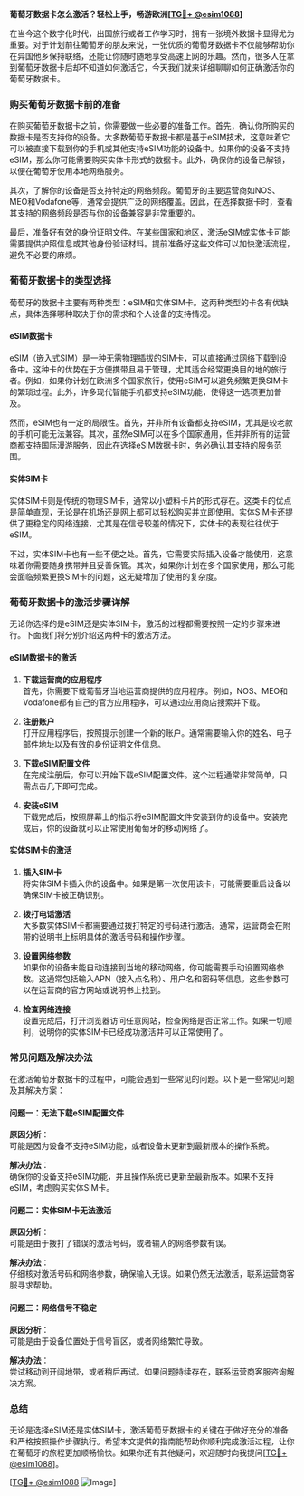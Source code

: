 **葡萄牙数据卡怎么激活？轻松上手，畅游欧洲[[TG💪+ @esim1088](https://t.me/s/esim1088)]**

在当今这个数字化时代，出国旅行或者工作学习时，拥有一张境外数据卡显得尤为重要。对于计划前往葡萄牙的朋友来说，一张优质的葡萄牙数据卡不仅能够帮助你在异国他乡保持联络，还能让你随时随地享受高速上网的乐趣。然而，很多人在拿到葡萄牙数据卡后却不知道如何激活它，今天我们就来详细聊聊如何正确激活你的葡萄牙数据卡。

### 购买葡萄牙数据卡前的准备

在购买葡萄牙数据卡之前，你需要做一些必要的准备工作。首先，确认你所购买的数据卡是否支持你的设备。大多数葡萄牙数据卡都是基于eSIM技术，这意味着它可以被直接下载到你的手机或其他支持eSIM功能的设备中。如果你的设备不支持eSIM，那么你可能需要购买实体卡形式的数据卡。此外，确保你的设备已解锁，以便在葡萄牙使用本地网络服务。

其次，了解你的设备是否支持特定的网络频段。葡萄牙的主要运营商如NOS、MEO和Vodafone等，通常会提供广泛的网络覆盖。因此，在选择数据卡时，查看其支持的网络频段是否与你的设备兼容是非常重要的。

最后，准备好有效的身份证明文件。在某些国家和地区，激活eSIM或实体卡可能需要提供护照信息或其他身份验证材料。提前准备好这些文件可以加快激活流程，避免不必要的麻烦。

### 葡萄牙数据卡的类型选择

葡萄牙的数据卡主要有两种类型：eSIM和实体SIM卡。这两种类型的卡各有优缺点，具体选择哪种取决于你的需求和个人设备的支持情况。

#### eSIM数据卡

eSIM（嵌入式SIM）是一种无需物理插拔的SIM卡，可以直接通过网络下载到设备中。这种卡的优势在于方便携带且易于管理，尤其适合经常更换目的地的旅行者。例如，如果你计划在欧洲多个国家旅行，使用eSIM可以避免频繁更换SIM卡的繁琐过程。此外，许多现代智能手机都支持eSIM功能，使得这一选项更加普及。

然而，eSIM也有一定的局限性。首先，并非所有设备都支持eSIM，尤其是较老款的手机可能无法兼容。其次，虽然eSIM可以在多个国家通用，但并非所有的运营商都支持国际漫游服务，因此在选择eSIM数据卡时，务必确认其支持的服务范围。

#### 实体SIM卡

实体SIM卡则是传统的物理SIM卡，通常以小塑料卡片的形式存在。这类卡的优点是简单直观，无论是在机场还是网上都可以轻松购买并立即使用。实体SIM卡还提供了更稳定的网络连接，尤其是在信号较差的情况下，实体卡的表现往往优于eSIM。

不过，实体SIM卡也有一些不便之处。首先，它需要实际插入设备才能使用，这意味着你需要随身携带并且妥善保管。其次，如果你计划在多个国家使用，那么可能会面临频繁更换SIM卡的问题，这无疑增加了使用的复杂度。

### 葡萄牙数据卡的激活步骤详解

无论你选择的是eSIM还是实体SIM卡，激活的过程都需要按照一定的步骤来进行。下面我们将分别介绍这两种卡的激活方法。

#### eSIM数据卡的激活

1. **下载运营商的应用程序**  
   首先，你需要下载葡萄牙当地运营商提供的应用程序。例如，NOS、MEO和Vodafone都有自己的官方应用程序，可以通过应用商店搜索并下载。

2. **注册账户**  
   打开应用程序后，按照提示创建一个新的账户。通常需要输入你的姓名、电子邮件地址以及有效的身份证明文件信息。

3. **下载eSIM配置文件**  
   在完成注册后，你可以开始下载eSIM配置文件。这个过程通常非常简单，只需点击几下即可完成。

4. **安装eSIM**  
   下载完成后，按照屏幕上的指示将eSIM配置文件安装到你的设备中。安装完成后，你的设备就可以正常使用葡萄牙的移动网络了。

#### 实体SIM卡的激活

1. **插入SIM卡**  
   将实体SIM卡插入你的设备中。如果是第一次使用该卡，可能需要重启设备以确保SIM卡被正确识别。

2. **拨打电话激活**  
   大多数实体SIM卡都需要通过拨打特定的号码进行激活。通常，运营商会在附带的说明书上标明具体的激活号码和操作步骤。

3. **设置网络参数**  
   如果你的设备未能自动连接到当地的移动网络，你可能需要手动设置网络参数。这通常包括输入APN（接入点名称）、用户名和密码等信息。这些参数可以在运营商的官方网站或说明书上找到。

4. **检查网络连接**  
   设置完成后，打开浏览器访问任意网站，检查网络是否正常工作。如果一切顺利，说明你的实体SIM卡已经成功激活并可以正常使用了。

### 常见问题及解决办法

在激活葡萄牙数据卡的过程中，可能会遇到一些常见的问题。以下是一些常见问题及其解决方案：

#### 问题一：无法下载eSIM配置文件

**原因分析**：  
可能是因为设备不支持eSIM功能，或者设备未更新到最新版本的操作系统。

**解决办法**：  
确保你的设备支持eSIM功能，并且操作系统已更新至最新版本。如果不支持eSIM，考虑购买实体SIM卡。

#### 问题二：实体SIM卡无法激活

**原因分析**：  
可能是由于拨打了错误的激活号码，或者输入的网络参数有误。

**解决办法**：  
仔细核对激活号码和网络参数，确保输入无误。如果仍然无法激活，联系运营商客服寻求帮助。

#### 问题三：网络信号不稳定

**原因分析**：  
可能是由于设备位置处于信号盲区，或者网络繁忙导致。

**解决办法**：  
尝试移动到开阔地带，或者稍后再试。如果问题持续存在，联系运营商客服咨询解决方案。

### 总结

无论是选择eSIM还是实体SIM卡，激活葡萄牙数据卡的关键在于做好充分的准备和严格按照操作步骤执行。希望本文提供的指南能帮助你顺利完成激活过程，让你在葡萄牙的旅程更加顺畅愉快。如果你还有其他疑问，欢迎随时向我提问[[TG💪+ @esim1088](https://t.me/s/esim1088)]。

[[TG💪+ @esim1088](https://t.me/s/esim1088) ![Image](https://i.postimg.cc/4NQfJmqS/Snipaste-2025-05-13-00-14-12.png)]